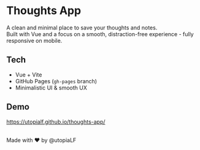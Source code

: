 # Thoughts App

A clean and minimal place to save your thoughts and notes.  
Built with Vue and a focus on a smooth, distraction-free experience - fully responsive on mobile.

## Tech
 - Vue + Vite
 - GitHub Pages (`gh-pages` branch)
 - Minimalistic UI & smooth UX

## Demo
https://utopialf.github.io/thoughts-app/

<br>
Made with ❤️ by @utopiaLF
